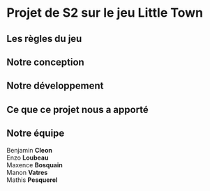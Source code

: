 # Projet de S2 sur le jeu Little Town
## Les règles du jeu
## Notre conception
## Notre développement
## Ce que ce projet nous a apporté
## Notre équipe
Benjamin **Cleon**<br/>
Enzo **Loubeau**<br/>
Maxence **Bosquain**<br/>
Manon **Vatres**<br/>
Mathis **Pesquerel**<br/>
